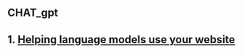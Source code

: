 ## CHAT_gpt

## 1. [Helping language models use your website](https://github.com/AnswerDotAI/llms-txt)
